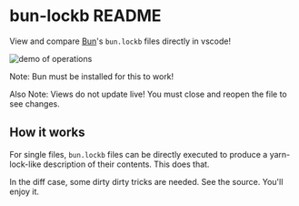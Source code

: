 # bun-lockb README

View and compare [Bun](https://bun.sh/)'s `bun.lockb` files directly in vscode!

![demo of operations](giftastic.gif)

Note: Bun must be installed for this to work!

Also Note: Views do not update live! You must close and reopen the file to see changes. 

## How it works

For single files, `bun.lockb` files can be directly executed to produce a yarn-lock-like description of their contents. This does that.

In the diff case, some dirty dirty tricks are needed. See the source. You'll enjoy it.
